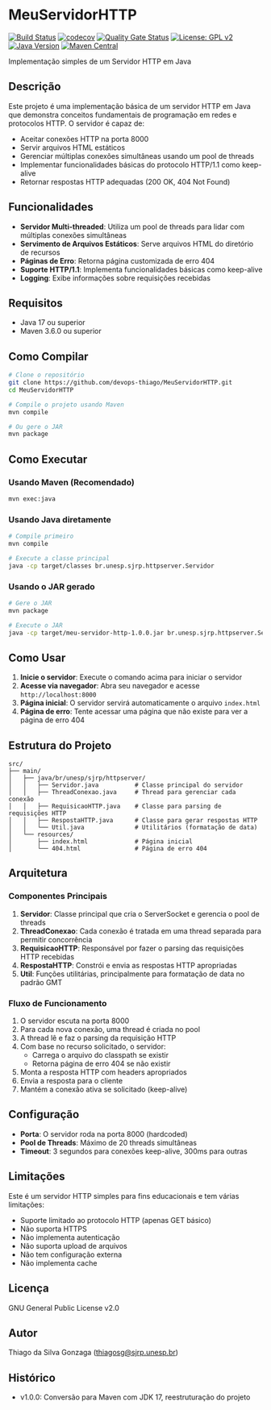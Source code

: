 # MeuServidorHTTP

[![Build Status](https://github.com/devops-thiago/MeuServidorHTTP/workflows/CI/badge.svg)](https://github.com/devops-thiago/MeuServidorHTTP/actions)
[![codecov](https://codecov.io/gh/devops-thiago/MeuServidorHTTP/branch/master/graph/badge.svg)](https://codecov.io/gh/devops-thiago/MeuServidorHTTP)
[![Quality Gate Status](https://sonarcloud.io/api/project_badges/measure?project=devops-thiago_MeuServidorHTTP&metric=alert_status)](https://sonarcloud.io/summary/new_code?id=devops-thiago_MeuServidorHTTP)
[![License: GPL v2](https://img.shields.io/badge/License-GPL_v2-blue.svg)](https://www.gnu.org/licenses/old-licenses/gpl-2.0.en.html)
[![Java Version](https://img.shields.io/badge/Java-17+-blue.svg)](https://www.oracle.com/java/)
[![Maven Central](https://img.shields.io/maven-central/v/br.unesp.sjrp/meu-servidor-http.svg?label=Maven%20Central)](https://search.maven.org/search?q=g:%22br.unesp.sjrp%22%20AND%20a:%22meu-servidor-http%22)

Implementação simples de um Servidor HTTP em Java

## Descrição

Este projeto é uma implementação básica de um servidor HTTP em Java que demonstra conceitos fundamentais de programação em redes e protocolos HTTP. O servidor é capaz de:

- Aceitar conexões HTTP na porta 8000
- Servir arquivos HTML estáticos
- Gerenciar múltiplas conexões simultâneas usando um pool de threads
- Implementar funcionalidades básicas do protocolo HTTP/1.1 como keep-alive
- Retornar respostas HTTP adequadas (200 OK, 404 Not Found)

## Funcionalidades

- **Servidor Multi-threaded**: Utiliza um pool de threads para lidar com múltiplas conexões simultâneas
- **Servimento de Arquivos Estáticos**: Serve arquivos HTML do diretório de recursos
- **Páginas de Erro**: Retorna página customizada de erro 404
- **Suporte HTTP/1.1**: Implementa funcionalidades básicas como keep-alive
- **Logging**: Exibe informações sobre requisições recebidas

## Requisitos

- Java 17 ou superior
- Maven 3.6.0 ou superior

## Como Compilar

```bash
# Clone o repositório
git clone https://github.com/devops-thiago/MeuServidorHTTP.git
cd MeuServidorHTTP

# Compile o projeto usando Maven
mvn compile

# Ou gere o JAR
mvn package
```

## Como Executar

### Usando Maven (Recomendado)

```bash
mvn exec:java
```

### Usando Java diretamente

```bash
# Compile primeiro
mvn compile

# Execute a classe principal
java -cp target/classes br.unesp.sjrp.httpserver.Servidor
```

### Usando o JAR gerado

```bash
# Gere o JAR
mvn package

# Execute o JAR
java -cp target/meu-servidor-http-1.0.0.jar br.unesp.sjrp.httpserver.Servidor
```

## Como Usar

1. **Inicie o servidor**: Execute o comando acima para iniciar o servidor
2. **Acesse via navegador**: Abra seu navegador e acesse `http://localhost:8000`
3. **Página inicial**: O servidor servirá automaticamente o arquivo `index.html`
4. **Página de erro**: Tente acessar uma página que não existe para ver a página de erro 404

## Estrutura do Projeto

```
src/
├── main/
│   ├── java/br/unesp/sjrp/httpserver/
│   │   ├── Servidor.java          # Classe principal do servidor
│   │   ├── ThreadConexao.java     # Thread para gerenciar cada conexão
│   │   ├── RequisicaoHTTP.java    # Classe para parsing de requisições HTTP
│   │   ├── RespostaHTTP.java      # Classe para gerar respostas HTTP
│   │   └── Util.java              # Utilitários (formatação de data)
│   └── resources/
│       ├── index.html             # Página inicial
│       └── 404.html               # Página de erro 404
```

## Arquitetura

### Componentes Principais

1. **Servidor**: Classe principal que cria o ServerSocket e gerencia o pool de threads
2. **ThreadConexao**: Cada conexão é tratada em uma thread separada para permitir concorrência
3. **RequisicaoHTTP**: Responsável por fazer o parsing das requisições HTTP recebidas
4. **RespostaHTTP**: Constrói e envia as respostas HTTP apropriadas
5. **Util**: Funções utilitárias, principalmente para formatação de data no padrão GMT

### Fluxo de Funcionamento

1. O servidor escuta na porta 8000
2. Para cada nova conexão, uma thread é criada no pool
3. A thread lê e faz o parsing da requisição HTTP
4. Com base no recurso solicitado, o servidor:
   - Carrega o arquivo do classpath se existir
   - Retorna página de erro 404 se não existir
5. Monta a resposta HTTP com headers apropriados
6. Envia a resposta para o cliente
7. Mantém a conexão ativa se solicitado (keep-alive)

## Configuração

- **Porta**: O servidor roda na porta 8000 (hardcoded)
- **Pool de Threads**: Máximo de 20 threads simultâneas
- **Timeout**: 3 segundos para conexões keep-alive, 300ms para outras

## Limitações

Este é um servidor HTTP simples para fins educacionais e tem várias limitações:

- Suporte limitado ao protocolo HTTP (apenas GET básico)
- Não suporta HTTPS
- Não implementa autenticação
- Não suporta upload de arquivos
- Não tem configuração externa
- Não implementa cache

## Licença

GNU General Public License v2.0

## Autor

Thiago da Silva Gonzaga (<thiagosg@sjrp.unesp.br>)

## Histórico

- v1.0.0: Conversão para Maven com JDK 17, reestruturação do projeto
